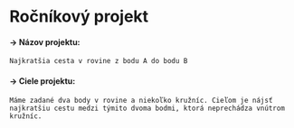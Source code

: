 # Ročníkový projekt
#### -> Názov projektu: 
    Najkratšia cesta v rovine z bodu A do bodu B
#### -> Ciele projektu: 
    Máme zadané dva body v rovine a niekoľko kružníc. Cieľom je nájsť najkratšiu cestu medzi týmito dvoma bodmi, ktorá neprechádza vnútrom kružníc.
